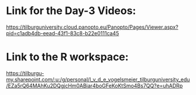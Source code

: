 # Link for the Day-3 Videos:

https://tilburguniversity.cloud.panopto.eu/Panopto/Pages/Viewer.aspx?pid=c1adb4db-eead-43f1-83c8-b22e0111ca45

# Link to the R workspace:
https://tilburgu-my.sharepoint.com/:u:/g/personal/l_v_d_e_vogelsmeier_tilburguniversity_edu/EZa5rQ64MAhKu2DQgjcHm0ABiar4boGFeKoKtSmo4Bs7QQ?e=uhADRp
